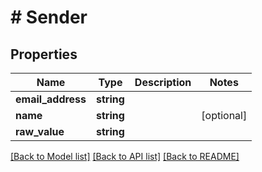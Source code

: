 # # Sender

## Properties

Name | Type | Description | Notes
------------ | ------------- | ------------- | -------------
**email_address** | **string** |  | 
**name** | **string** |  | [optional] 
**raw_value** | **string** |  | 

[[Back to Model list]](../../README#documentation-for-models) [[Back to API list]](../../README#documentation-for-api-endpoints) [[Back to README]](../../README)


